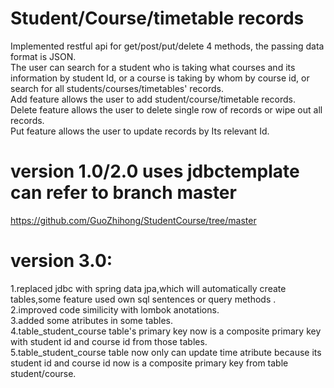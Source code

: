 # Student/Course/timetable records
Implemented restful api for get/post/put/delete 4 methods, the passing data format is JSON.         
The user can search for a student who is taking what courses and its information by student Id, or a course is taking by whom by course id, or search for all students/courses/timetables' records.         
Add feature allows the user to add student/course/timetable records.  
Delete feature allows the user to delete single row of records or wipe out all records.     
Put feature allows the user to update records by Its relevant Id. 

# version 1.0/2.0 uses jdbctemplate can refer to branch master
https://github.com/GuoZhihong/StudentCourse/tree/master  

# version 3.0:  
1.replaced jdbc with spring data jpa,which will automatically create tables,some feature used own sql sentences or query methods .    
2.improved code similicity with lombok anotations.     
3.added some atributes in some tables.      
4.table_student_course table's primary key now is a composite primary key with student id and course id from those tables.     
5.table_student_course table now only can update time atribute because its student id and course id now is a composite primary key from table student/course.



